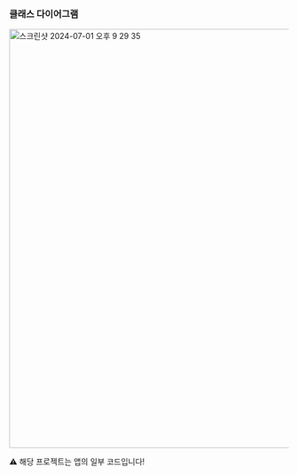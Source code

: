 ### 클래스 다이어그램
<img width="755" alt="스크린샷 2024-07-01 오후 9 29 35" src="https://github.com/honggi123/mommydndn-aos-login/assets/89631493/d4af9efe-d1b3-44d3-b90c-fae931b18d4d">

⚠️ 해당 프로젝트는 앱의 일부 코드입니다!
